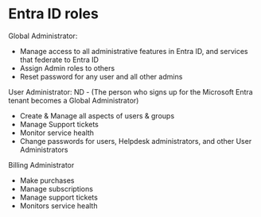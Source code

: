 # Entra ID roles

Global Administrator:
- Manage access to all administrative features in Entra ID, and services that federate to Entra ID
- Assign Admin roles to others
- Reset password for any user and all other admins

User Administrator: ND - (The person who signs up for the Microsoft Entra tenant becomes a Global Administrator)
- Create & Manage all aspects of users & groups
- Manage Support tickets
- Monitor service health
- Change passwords for users, Helpdesk administrators, and other User Administrators

Billing Administrator
- Make purchases
- Manage subscriptions
- Manage support tickets
- Monitors service health